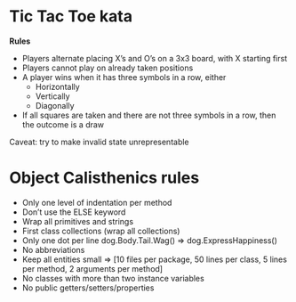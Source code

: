 # Tic Tac Toe kata
**Rules**
* Players alternate placing X’s and O’s on a 3x3 board, with X starting first
* Players cannot play on already taken positions
* A player wins when it has three symbols in a row, either
  * Horizontally
  * Vertically
  * Diagonally
* If all squares are taken and there are not three symbols in a row, then the outcome is a draw

Caveat: try to make invalid state unrepresentable

# Object Calisthenics rules
* Only one level of indentation per method
* Don’t use the ELSE keyword
* Wrap all primitives and strings
* First class collections (wrap all collections)
* Only one dot per line dog.Body.Tail.Wag() => dog.ExpressHappiness()
* No abbreviations
* Keep all entities small => [10 files per package, 50 lines per class, 5 lines per method, 2 arguments per method]
* No classes with more than two instance variables
* No public getters/setters/properties
